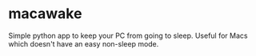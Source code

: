 # macawake
Simple python app to keep your PC from going to sleep. Useful for Macs which doesn't have an easy non-sleep mode.

